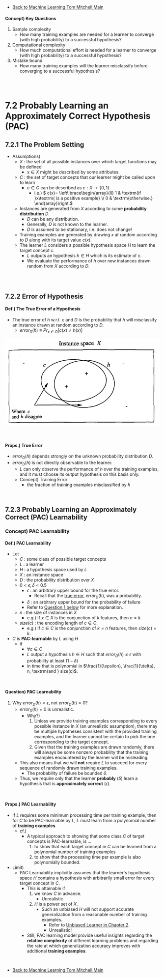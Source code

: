 * [Back to Machine Learning Tom Mitchell Main](../../main.md)



#### Concept) Key Questions
1. Sample complexity
   - How many training examples are needed for a learner to converge (with high probability) to a successful hypothesis? 
2. Computational complexity
   - How much computational effort is needed for a learner to converge (with high probability) to a successful hypothesis? 
3. Mistake bound
   - How many training examples will the learner misclassify before converging to a successful hypothesis?

<br><br>

# 7.2 Probably Learning an Approximately Correct Hypothesis (PAC)
## 7.2.1 The Problem Setting
- Assumptions)
  - $X$ : the set of all possible instances over which target functions may be defined
    - $x\in X$ might be described by some attributes.
  - $C$ : the set of target concepts that our learner might be called upon to learn
    - $c\in C$ can be described as $c:X \rightarrow \lbrace 0,1 \rbrace$.
      - i.e.) $` c(x)= \left\lbrace\begin{array}{ll} 1 & \textrm{if }x\textrm{ is a positive example} \\ 0 & \textrm{otherwise.} \end{array}\right.`$
  - Instances are generated from $X$ according to some **probability distribution** $D$.
    - $D$ can be any distribution.
    - Generally, $D$ is not known to the learner.
    - $D$ is assumed to be stationary, i.e. does not change!
  - Training examples are generated by drawing $x$ at random according to $D$ along with its target value $c(x)$.
  - The learner $L$ considers a possible hypothesis space $H$ to learn the target concept $c$.
    - $L$ outputs an hypothesis $h \in H$ which is its estimate of $c$.
    - We evaluate the performance of $h$ over new instances drawn random from $X$ according to $D$.

<br><br>

## 7.2.2 Error of Hypothesis
#### Def.) The True Error of a Hypothesis
- The true error of $h$ w.r.t. $c$ and $D$ is the probability that $h$ will misclassify an instance drawn at random according to $D$.
  - $error_D(h) \equiv Pr_{x\in D}[c(x) \ne h(x)]$ 

![](images/001.png)

<br>

#### Props.) True Error
- $error_D(h)$ depends strongly on the unknown probability distribution $D$.
- $error_D(h)$ is not directly observable to the learner. 
  - $L$ can only observe the performance of $h$ over the training examples, and it must choose its output hypothesis on this basis only.
  - Concept) Training Error
    - the fraction of training examples misclassified by $h$

<br>

## 7.2.3 Probably Learning an Approximately Correct (PAC) Learnability
### Concept) PAC Learnability
#### Def.) PAC Learnability
  - Let
    - $C$ : some class of possible target concepts
    - $L$ : a learner
    - $H$ : a hypothesis space used by $L$
    - $X$ : an instance space
    - $D$ : the probability distribution over $X$
    - $0 \lt \epsilon, \delta \lt 0.5$ 
      - $\epsilon$ : an arbitrary upper bound for the true error.
        - Recall that the [true error](../../ch05/02/note.md#def-true-error), $error_D(h)$, was a probability.
      - $\delta$ : an arbitrary upper bound for the probability of failure
      - Refer to [Question 1 below](#question-pac-learnability) for more explanation.
    - $n$ : the size of instances in $X$
      - e.g.) If $x \in X$ is the conjunction of $k$ features, then $n=k$.
    - $size(c)$ : the encoding length of $c \in C$.
      - e.g.) If $c \in C$ is the conjunction of $k=n$ features, then $size(c)=k$.
  - $C$ is **PAC-learnable** by $L$ using $H$ 
    - if
      - $\forall c \in C$
      - $L$ output a hypothesis $h \in H$ such that $error_D(h) \le \epsilon$ with probability at least $(1-\delta)$
      - in time that is polynomial in $\frac{1}{\epsilon}, \frac{1}{\delta}, n, \textrm{and } size(c)$.

<br>

#### Question) PAC Learnability
1. Why $error_D(h) \lt \epsilon$, not $error_D(h) = 0$?
    - $error_D(h) = 0$ is unrealistic.
      - Why?)
        1. Unless we provide training examples corresponding to every possible instance in $X$ (an unrealistic assumption), there may be multiple hypotheses consistent with the provided training examples, and the learner cannot be certain to pick the one corresponding to the target concept.
        2. Given that the training examples are drawn randomly, there will always be some nonzero probability that the training examples encountered by the learner will be misleading.
    - This also means that we will **not** require $L$ to succeed for every sequence of randomly drawn training examples.
      - The probability of failure be bounded $\delta$.
    - Thus, we require only that the learner **probably** ($\delta$) learn a hypothesis that is **approximately correct** ($\epsilon$).

<br>

#### Props.) PAC Learnability
- If $L$ requires some minimum processing time per training example, then for $C$ to be PAC-learnable by $L$, $L$ must learn from a polynomial number of **training examples**.
  - cf.)
    - A typical approach to showing that some class $C$ of target concepts is PAC-learnable, is ...
      1. to show that each target concept in $C$ can be learned from a polynomial number of training examples 
      2. to show that the processing time per example is also polynomially bounded.
- Limit)
  - PAC Learnability implicitly assumes that the learner's hypothesis space $H$ contains a hypothesis with arbitrarily small error for every target concept in $C$.
    - This is attainable if
      1. we know $C$ in advance.
         - Unrealistic
      2. $H$ is a power set of $X$.
         - Such an unbiased $H$ will not support accurate generalization from a reasonable number of training examples.
           - Refer to [Unbiased Learner in Chapter 2](../../ch02/07/note.md#concept-training-an-unbiased-learner).
           - Unrealistic!
    - Still, PAC learning model provide useful insights regarding the **relative complexity** of different learning problems and regarding the rate at which generalization accuracy improves with additional **training examples**.


<br>

* [Back to Machine Learning Tom Mitchell Main](../../main.md)